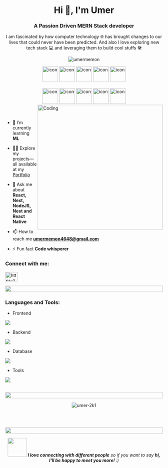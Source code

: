 <h1 align="center">Hi 👋, I'm Umer</h1>
<h3 align="center">A Passion Driven MERN Stack developer</h3>

<p align="center">I am fascinated by how computer technology 🌐 has brought changes to our lives that could never have been predicted. And also I love exploring new tech stack 💻 and leveraging them to build cool stuffs 🛠️</p>

<p align="center">

  <!--<img src="https://img.shields.io/badge/Languages-JavaScript | Typescript | Node | React -blue.svg" alt="umermemon's languages" /> -->
  <!--<br/>-->

 <img src="https://komarev.com/ghpvc/?username=umermemon4648&label=Profile%20views&color=0e75b6&style=flat" alt="umermemon" /> 
 <br/>

  <!--<img alt="Profile followers" src="https://img.shields.io/github/followers/umer-2k1"> -->

</p>

<div align="center">
   <img src="https://techstack-generator.vercel.app/ts-icon.svg" alt="icon" width="50" height="50" />
  <img src="https://techstack-generator.vercel.app/js-icon.svg" alt="icon"width="50" height="50" />
  <img src="https://techstack-generator.vercel.app/python-icon.svg" alt="icon" width="50" height="50" />
  <img src="https://techstack-generator.vercel.app/react-icon.svg" alt="icon" width="50" height="50" />
 <img src="https://techstack-generator.vercel.app/redux-icon.svg" alt="icon" width="50" height="50" />
</div>

<br>

<div align="center">
  <img src="https://techstack-generator.vercel.app/docker-icon.svg" alt="icon" width="50" height="50" />
  <img src="https://techstack-generator.vercel.app/aws-icon.svg" alt="icon" width="50" height="50" />
  <img src="https://techstack-generator.vercel.app/github-icon.svg" alt="icon" width="50" height="50" />
  <img src="https://techstack-generator.vercel.app/prettier-icon.svg" alt="icon" width="50" height="50" />
  <img src="https://techstack-generator.vercel.app/restapi-icon.svg" alt="icon" width="50" height="50" />
  <!--<img src="https://techstack-generator.vercel.app/graphql-icon.svg" alt="icon" width="50" height="50" />-->
</div>

<img align="right" alt="Coding" width="400" src="https://user-images.githubusercontent.com/74038190/229223263-cf2e4b07-2615-4f87-9c38-e37600f8381a.gif">
<br><br>

- 🌱 I’m currently learning **ML**

- 👨‍💻 Explore my projects—all available at my <a href="https://umer2k1-dev.netlify.app/" target="_blank">Portfolio</a>

- 💬 Ask me about **React, Next, NodeJS, Nest and React Native**

- 📫 How to reach me **umermemon4648@gmail.com**

- ⚡ Fun fact **Code whisperer**

<h3 align="left">Connect with me:</h3>
<p align="left">
<a href="https://linkedin.com/in/https://www.linkedin.com/in/m-umer-memon/" target="blank"><img align="center" src="https://raw.githubusercontent.com/rahuldkjain/github-profile-readme-generator/master/src/images/icons/Social/linked-in-alt.svg" alt="https://www.linkedin.com/in/m-umer-memon/" height="30" width="40" /></a>
</p>

<img src="https://i.imgur.com/dBaSKWF.gif" height="20" width="100%">

<h3 align="left">Languages and Tools:</h3>

- Frontend
<p align="left">
  <a href="https://skillicons.dev">
    <img src="https://skillicons.dev/icons?i=ts,js,react,nextjs,electron,redux,tailwind,materialui" />
  </a>
</p>

- Backend
<p align="left">
  <a href="https://skillicons.dev">
    <img src="https://skillicons.dev/icons?i=nodejs,express,nestjs,flask" /> 
  </a>
</p>

- Database
<p align="left"> 
 <a href="https://skillicons.dev">
   <img src="https://skillicons.dev/icons?i=mongodb,postgresql" />
 </a>
</p>

- Tools
<p align="left">
  <a href="https://skillicons.dev">
    <img src="https://skillicons.dev/icons?i=git,github,npm,docker,aws,vscode,pycharm,postman,linux" />
  </a>
</p>

<br/>

<img src="https://i.imgur.com/dBaSKWF.gif" height="20" width="100%">

<!--<div  align="center">-->
<!--<p>&nbsp;<img src="https://github-readme-stats.vercel.app/api?username=umer-2k1&show_icons=true&locale=en&theme=one_dark_pro" alt="umer-2k1" /></p>-->
<!--<div/>-->

<div align="center">
<p><img align="center" src="https://github-readme-streak-stats.herokuapp.com/?user=umer-2k1&theme=one_dark_pro&hide_border=true" alt="umer-2k1" /></p>
<div/>

<!--<div align="center">-->
<!--<img src="https://github-readme-stats.vercel.app/api/top-langs?username=umer-2k1&show_icons=true&locale=en&layout=compact&theme=one_dark_pro" alt="umer-2k1" />-->
<!--<div/>-->

<br><br>

<img src="https://i.imgur.com/dBaSKWF.gif" height="20" width="100%">

<!--<h3 align="left">Activity:</h3>-->

<!-- ![Umers's Graph](https://github-readme-activity-graph.vercel.app/graph?username=umer-2k1&custom_title=Umer's%20GitHub%20Activity%20Graph&bg_color=0D1117&color=7F3FBF&line=7F3FBF&point=7F3FBF&area_color=FFFFFF&title_color=FFFFFF&area=true)
<br><br> -->

<!--<img src="https://i.imgur.com/dBaSKWF.gif" height="20" width="100%">-->

<img src="https://media.giphy.com/media/LnQjpWaON8nhr21vNW/giphy.gif" width="60"> <em><b>I love connecting with different people</b> so if you want to say <b>hi, I'll be happy to meet you more!</b> :)</em>

<!--<br>-->
<!--<p align="right" > Created with 🧡 by <a href="https://umer-portfoliohub.netlify.app">Umer</a></p>-->
<!--<img src="https://i.imgur.com/dBaSKWF.gif" height="20" width="100%">-->
